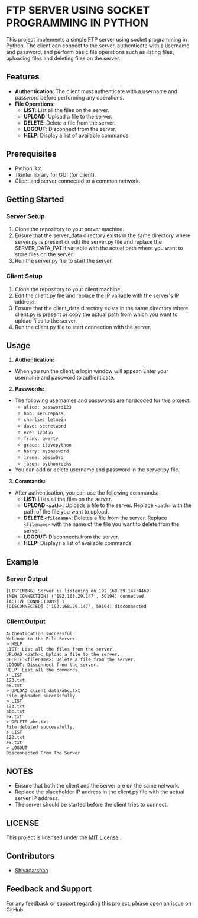 # FTP SERVER USING SOCKET PROGRAMMING IN PYTHON

This project implements a simple FTP server using socket programming in Python. The client can connect to the server, authenticate with a username and password, and perform basic file operations such as listing files, uploading files and deleting files on the server.

## Features

- **Authentication**: The client must authenticate with a username and password before performing any operations.
- **File Operations**:
  - **LIST**: List all the files on the server.
  - **UPLOAD**: Upload a file to the server.
  - **DELETE**: Delete a file from the server.
  - **LOGOUT**: Disconnect from the server.
  - **HELP**: Display a list of available commands.

## Prerequisites

- Python 3.x
- Tkinter library for GUI (for client).
- Client and server connected to a common network.

## Getting Started

### Server Setup

1. Clone the repository to your server machine.
2. Ensure that the server_data directory exists in the same directory where server.py is present or edit the server.py file and replace the SERVER_DATA_PATH variable with the actual path where you want to store files on the server. 
3. Run the server.py file to start the server.

### Client Setup

1. Clone the repository to your client machine.
2. Edit the client.py file and replace the IP variable with the server's IP address.
3. Ensure that the client_data directory exists in the same directory where client.py is present or copy the actual path from which you want to upload files to the server.
4. Run the client.py file to start connection with the server.

## Usage

1. **Authentication:**

- When you run the client, a login window will appear. Enter your username and password to authenticate.

2. **Passwords:**

- The following usernames and passwords are hardcoded for this project:
   - `alice: password123`
   - `bob: securepass`
   - `charlie: letmein`
   - `dave: secretword`
   - `eve: 123456`
   - `frank: qwerty`
   - `grace: ilovepython`
   - `harry: mypassword`
   - `irene: p@ssw0rd`
   - `jason: pythonrocks`
- You can add or delete username and password in the server.py file.

3. **Commands:**

- After authentication, you can use the following commands:
   - **LIST:** Lists all the files on the server.
   - **UPLOAD `<path>`:** Uploads a file to the server. Replace `<path>` with the path of the file you want to upload.
   - **DELETE `<filename>`:** Deletes a file from the server. Replace `<filename>` with the name of the file you want   to delete from the server.
   - **LOGOUT:** Disconnects from the server.
   - **HELP:** Displays a list of available commands.


## Example

### Server Output

```[STARTING] Server is starting. 
[LISTENING] Server is listening on 192.168.29.147:4469.
[NEW CONNECTION] ('192.168.29.147', 50194) connected.
[ACTIVE CONNECTIONS] 1
[DISCONNECTED] ('192.168.29.147', 50194) disconnected
```

### Client Output

```Welcome to the File Server Login Page.
Authentication successful
Welcome to the File Server.
> HELP
LIST: List all the files from the server.
UPLOAD <path>: Upload a file to the server.
DELETE <filename>: Delete a file from the server.
LOGOUT: Disconnect from the server.
HELP: List all the commands.
> LIST
123.txt
ex.txt
> UPLOAD client_data/abc.txt
File uploaded successfully.
> LIST
123.txt
abc.txt
ex.txt
> DELETE abc.txt
File deleted successfully.
> LIST
123.txt
ex.txt
> LOGOUT
Disconnected From The Server
```

## NOTES

- Ensure that both the client and the server are on the same network.
- Replace the placeholder IP address in the client.py file with the actual server IP address.
- The server should be started before the client tries to connect.

## LICENSE

This project is licensed under the [MIT License](LICENSE) .

## Contributors

- [Shivadarshan](https://github.com/shivadarshan-devadiga)

## Feedback and Support

For any feedback or support regarding this project, please [open an issue](https://github.com/shivadarshan-devadiga/FTP-Server-Using-Socket-Programming-in-Python/issues) on GitHub.
